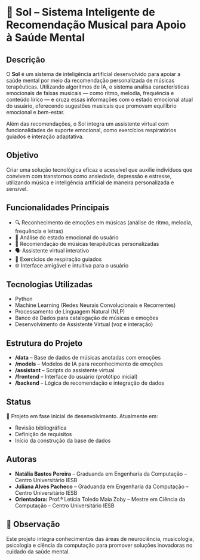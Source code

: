 # 🎵 Sol – Sistema Inteligente de Recomendação Musical para Apoio à Saúde Mental

## Descrição

O **Sol** é um sistema de inteligência artificial desenvolvido para apoiar a saúde mental por meio da recomendação personalizada de músicas terapêuticas. Utilizando algoritmos de IA, o sistema analisa características emocionais de faixas musicais — como ritmo, melodia, frequência e conteúdo lírico — e cruza essas informações com o estado emocional atual do usuário, oferecendo sugestões musicais que promovam equilíbrio emocional e bem-estar.

Além das recomendações, o Sol integra um assistente virtual com funcionalidades de suporte emocional, como exercícios respiratórios guiados e interação adaptativa.

## Objetivo

Criar uma solução tecnológica eficaz e acessível que auxilie indivíduos que convivem com transtornos como ansiedade, depressão e estresse, utilizando música e inteligência artificial de maneira personalizada e sensível.

## Funcionalidades Principais

- 🔍 Reconhecimento de emoções em músicas (análise de ritmo, melodia, frequência e letras)
- 🧠 Análise do estado emocional do usuário
- 🎵 Recomendação de músicas terapêuticas personalizadas
- 🗣️ Assistente virtual interativo
- 💨 Exercícios de respiração guiados
- 🌐 Interface amigável e intuitiva para o usuário

## Tecnologias Utilizadas

- Python
- Machine Learning (Redes Neurais Convolucionais e Recorrentes)
- Processamento de Linguagem Natural (NLP)
- Banco de Dados para catalogação de músicas e emoções
- Desenvolvimento de Assistente Virtual (voz e interação)

## Estrutura do Projeto

- **/data** – Base de dados de músicas anotadas com emoções
- **/models** – Modelos de IA para reconhecimento de emoções
- **/assistant** – Scripts do assistente virtual
- **/frontend** – Interface do usuário (protótipo inicial)
- **/backend** – Lógica de recomendação e integração de dados

## Status

🚧 Projeto em fase inicial de desenvolvimento. Atualmente em:

- Revisão bibliográfica
- Definição de requisitos
- Início da construção da base de dados

## Autoras

- **Natália Bastos Pereira** – Graduanda em Engenharia da Computação – Centro Universitário IESB
- **Juliana Alves Pacheco** – Graduanda em Engenharia da Computação – Centro Universitário IESB
- **Orientadora:** Prof.ª Letícia Toledo Maia Zoby – Mestre em Ciência da Computação – Centro Universitário IESB

## 📌 Observação

Este projeto integra conhecimentos das áreas de neurociência, musicologia, psicologia e ciência da computação para promover soluções inovadoras no cuidado da saúde mental.
